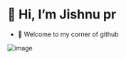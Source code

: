 # 👋 Hi, I’m Jishnu pr
- 👀 Welcome to my corner of github

![image](https://media2.giphy.com/media/MxYQrB9jeGzza/giphy.gif?cid=6c09b952c3qnrjc4o8i7k9fi9bo1x0krqd4s12mdjqcbynfj&ep=v1_gifs_search&rid=giphy.gif&ct=s)


